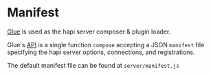 # Manifest

[Glue](https://github.com/hapijs/glue) is used as the hapi server composer & plugin loader.

Glue's [API](https://github.com/hapijs/glue/blob/master/API.md) is a single function `compose` accepting a JSON `manifest` file specifying the hapi server options, connections, and registrations.

The default manifest file can be found at `server/manifest.js`